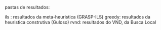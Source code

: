 pastas de resultados: 

ils : resultados da meta-heuristica (GRASP-ILS)
greedy: resultados da heuristica construtiva (Guloso)
rvnd: resultados do VND, da Busca Local 
